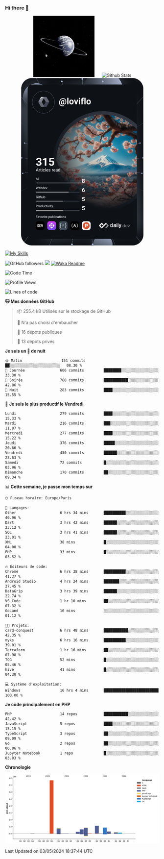 ### Hi there 👋

<p align="center">
  <img src="https://github.com/Loviflo/Loviflo/blob/main/img/portrait.jpg" alt="Loviflo" height="200" style="margin-right: 20px"/>
  <img src="https://github-readme-stats.vercel.app/api?username=Loviflo&show_icons=true&theme=graywhite" alt="Github Stats" />
  <a href="https://app.daily.dev/loviflo"><img src="https://github.com/loviflo/loviflo/blob/main/devcard.svg" width="400" alt="Loviflo's Dev Card"/></a>
</p>

[![My Skills](https://skillicons.dev/icons?i=php,laravel,symfony,dotnet,cs,nodejs,mysql,postgres,js,ts,html,css,sass,angular,react,electron,docker,webpack,vscode,figma,git,github,gitlab,nginx,postman&perline=5)](https://skillicons.dev)

![GitHub followers](https://img.shields.io/github/followers/Loviflo?label=Follow&style=social)
![](https://visitor-badge.glitch.me/badge?page_id=Loviflo.Loviflo)
[![Waka Readme](https://github.com/Loviflo/Loviflo/actions/workflows/update-stats.yml/badge.svg)](https://github.com/Loviflo/Loviflo/actions/workflows/update-stats.yml)

<!--START_SECTION:waka-->
![Code Time](http://img.shields.io/badge/Code%20Time-2%2C055%20hrs%2012%20mins-blue)

![Profile Views](http://img.shields.io/badge/Vues%20du%20profil-0-blue)

![Lines of code](https://img.shields.io/badge/Depuis%20Hello%20World%2C%20j%27ai%20%C3%A9crit-6.3%20million%20Lignes%20de%20code-blue)

**🐱 Mes données GitHub** 

> 📦 255.4 kB Utilisés sur le stockage de GitHub 
 > 
> 🚫 N'a pas choisi d'embaucher
 > 
> 📜 16 dépots publiques 
 > 
> 🔑 13 dépots privés 
 > 
**Je suis un 🦉 de nuit** 

```text
🌞 Matin                  151 commits         ██░░░░░░░░░░░░░░░░░░░░░░░   08.30 % 
🌆 Journée                606 commits         ████████░░░░░░░░░░░░░░░░░   33.30 % 
🌃 Soirée                 780 commits         ███████████░░░░░░░░░░░░░░   42.86 % 
🌙 Nuit                   283 commits         ████░░░░░░░░░░░░░░░░░░░░░   15.55 % 
```
📅 **Je suis le plus productif le Vendredi** 

```text
Lundi                    279 commits         ████░░░░░░░░░░░░░░░░░░░░░   15.33 % 
Mardi                    216 commits         ███░░░░░░░░░░░░░░░░░░░░░░   11.87 % 
Mercredi                 277 commits         ████░░░░░░░░░░░░░░░░░░░░░   15.22 % 
Jeudi                    376 commits         █████░░░░░░░░░░░░░░░░░░░░   20.66 % 
Vendredi                 430 commits         ██████░░░░░░░░░░░░░░░░░░░   23.63 % 
Samedi                   72 commits          █░░░░░░░░░░░░░░░░░░░░░░░░   03.96 % 
Dimanche                 170 commits         ██░░░░░░░░░░░░░░░░░░░░░░░   09.34 % 
```


📊 **Cette semaine, je passe mon temps sur** 

```text
🕑︎ Fuseau horaire: Europe/Paris

💬 Langages: 
Other                    6 hrs 34 mins       ██████████░░░░░░░░░░░░░░░   40.96 % 
Dart                     3 hrs 42 mins       ██████░░░░░░░░░░░░░░░░░░░   23.12 % 
SQL                      3 hrs 41 mins       ██████░░░░░░░░░░░░░░░░░░░   23.01 % 
XML                      38 mins             █░░░░░░░░░░░░░░░░░░░░░░░░   04.00 % 
PHP                      33 mins             █░░░░░░░░░░░░░░░░░░░░░░░░   03.52 % 

🔥 Éditeurs de code: 
Chrome                   6 hrs 38 mins       ██████████░░░░░░░░░░░░░░░   41.37 % 
Android Studio           4 hrs 24 mins       ███████░░░░░░░░░░░░░░░░░░   27.45 % 
DataGrip                 3 hrs 39 mins       ██████░░░░░░░░░░░░░░░░░░░   22.74 % 
VS Code                  1 hr 10 mins        ██░░░░░░░░░░░░░░░░░░░░░░░   07.32 % 
GoLand                   10 mins             ░░░░░░░░░░░░░░░░░░░░░░░░░   01.12 % 

🐱‍💻 Projets: 
card-conquest            6 hrs 48 mins       ███████████░░░░░░░░░░░░░░   42.35 % 
myks                     6 hrs 16 mins       ██████████░░░░░░░░░░░░░░░   39.01 % 
Terraform                1 hr 16 mins        ██░░░░░░░░░░░░░░░░░░░░░░░   07.98 % 
TCG                      52 mins             █░░░░░░░░░░░░░░░░░░░░░░░░   05.46 % 
hive                     41 mins             █░░░░░░░░░░░░░░░░░░░░░░░░   04.30 % 

💻 Système d'exploitation: 
Windows                  16 hrs 4 mins       █████████████████████████   100.00 % 
```

**Je code principalement en PHP** 

```text
PHP                      14 repos            ███████████░░░░░░░░░░░░░░   42.42 % 
JavaScript               5 repos             ████░░░░░░░░░░░░░░░░░░░░░   15.15 % 
TypeScript               3 repos             ██░░░░░░░░░░░░░░░░░░░░░░░   09.09 % 
Go                       2 repos             ██░░░░░░░░░░░░░░░░░░░░░░░   06.06 % 
Jupyter Notebook         1 repo              █░░░░░░░░░░░░░░░░░░░░░░░░   03.03 % 
```



**Chronologie**

![Lines of Code chart](https://raw.githubusercontent.com/Loviflo/Loviflo/main/assets/bar_graph.png)


 Last Updated on 03/05/2024 18:37:44 UTC
<!--END_SECTION:waka-->

